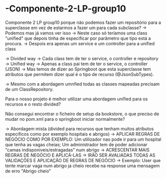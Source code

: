 # -Componente-2-LP-group10
 Componente 2 LP group10
porque não podemos fazer um repositório para a superclasse em vez de estarmos a fazer um para cada subclasse?
-> Podemos mas já vamos ver isso
-> Neste caso só teríamos uma class "unified" que depois tinha de especificar por parâmetro que tipo está a procura.
-> Despois era apenas um service e um controller para a unified class

-> Divided way -> Cada class tem de ter o service, o controller e repository
-> Unified way -> Apenas a class pai tem de ter o service, o controller (JSON) -> Mas temos de dizer ao Springboot
que esta superclasse tem atributos que permitem dizer qual é o tipo de recurso (@JsonSubTypes).

-> Mesmo com a abordagem umnfied todas as classes mapeadas precisam de um ClassRepository.

Para o nosso projeto é melhor utilizar uma abordagem unified para os recursos e o resto divided?

Não consegui encontrar o ficheiro de setup da bookstore, o que preciso de mudar no pom.xml para o springboot iniciar normalmente?


-> Abordagem mista (divided para recursos que tenham muitos atributos especificos como por exemplo hospitais e abrigos)
-> APLICAR REGRAS DE NEGÓCIO COMO POR EXEMPLO: Um utilizador nao pode ir para um hospital que tenha as vagas cheias; Um administrador tem de poder adicionar "camas indisponiveis/estragadas" num abrigo
-> ACRESCENTAR MAIS REGRAS DE NEGÓCIO E APLICÁ-LAS
-> IRÃO SER AVALIADAS TODAS AS VALIDAÇÕES E APLICAÇÃO DE REGRAS DE NEGÓCIO
-> Exemplo: User que tente marcar vaga num abrigo ja cheio recebe na response uma mensagem de erro "Abrigo cheio"
